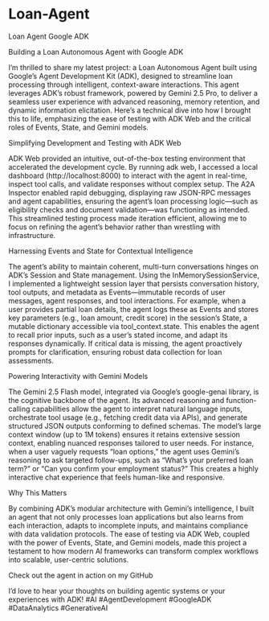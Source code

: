 # Loan-Agent
Loan Agent Google ADK

Building a Loan Autonomous Agent with Google ADK

I’m thrilled to share my latest project: a Loan Autonomous Agent built using Google’s Agent Development Kit (ADK), designed to streamline loan processing through intelligent, context-aware interactions. This agent leverages ADK’s robust framework, powered by Gemini 2.5 Pro, to deliver a seamless user experience with advanced reasoning, memory retention, and dynamic information elicitation. Here’s a technical dive into how I brought this to life, emphasizing the ease of testing with ADK Web and the critical roles of Events, State, and Gemini models.

Simplifying Development and Testing with ADK Web

ADK Web provided an intuitive, out-of-the-box testing environment that accelerated the development cycle. By running adk web, I accessed a local dashboard (http://localhost:8000) to interact with the agent in real-time, inspect tool calls, and validate responses without complex setup. The A2A Inspector enabled rapid debugging, displaying raw JSON-RPC messages and agent capabilities, ensuring the agent’s loan processing logic—such as eligibility checks and document validation—was functioning as intended. This streamlined testing process made iteration efficient, allowing me to focus on refining the agent’s behavior rather than wrestling with infrastructure.

Harnessing Events and State for Contextual Intelligence

The agent’s ability to maintain coherent, multi-turn conversations hinges on ADK’s Session and State management. Using the InMemorySessionService, I implemented a lightweight session layer that persists conversation history, tool outputs, and metadata as Events—immutable records of user messages, agent responses, and tool interactions. For example, when a user provides partial loan details, the agent logs these as Events and stores key parameters (e.g., loan amount, credit score) in the session’s State, a mutable dictionary accessible via tool_context.state. This enables the agent to recall prior inputs, such as a user’s stated income, and adapt its responses dynamically. If critical data is missing, the agent proactively prompts for clarification, ensuring robust data collection for loan assessments.

Powering Interactivity with Gemini Models

The Gemini 2.5 Flash model, integrated via Google’s google-genai library, is the cognitive backbone of the agent. Its advanced reasoning and function-calling capabilities allow the agent to interpret natural language inputs, orchestrate tool usage (e.g., fetching credit data via APIs), and generate structured JSON outputs conforming to defined schemas. The model’s large context window (up to 1M tokens) ensures it retains extensive session context, enabling nuanced responses tailored to user needs. For instance, when a user vaguely requests “loan options,” the agent uses Gemini’s reasoning to ask targeted follow-ups, such as “What’s your preferred loan term?” or “Can you confirm your employment status?” This creates a highly interactive chat experience that feels human-like and responsive.

Why This Matters

By combining ADK’s modular architecture with Gemini’s intelligence, I built an agent that not only processes loan applications but also learns from each interaction, adapts to incomplete inputs, and maintains compliance with data validation protocols. The ease of testing via ADK Web, coupled with the power of Events, State, and Gemini models, made this project a testament to how modern AI frameworks can transform complex workflows into scalable, user-centric solutions.

Check out the agent in action on my GitHub

I’d love to hear your thoughts on building agentic systems or your experiences with ADK! #AI #AgentDevelopment #GoogleADK #DataAnalytics #GenerativeAI
